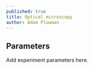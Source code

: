 ```yaml
---
published: true
title: Optical microscopy
author: Adam Plowman
---
```

## Parameters

Add experiment parameters here.
